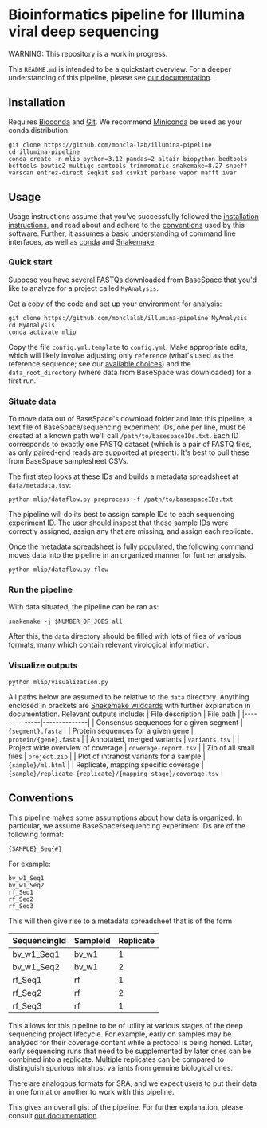 # Bioinformatics pipeline for Illumina viral deep sequencing

WARNING: This repository is a work in progress.

This `README.md` is intended to be a quickstart overview. For a deeper understanding of this pipeline, please see [our documentation](./DOCUMENTATION.md).

## Installation

Requires [Bioconda](https://bioconda.github.io/) and [Git](https://git-scm.com/). We recommend [Miniconda](https://docs.anaconda.com/miniconda/) be used as your conda distribution.

```
git clone https://github.com/moncla-lab/illumina-pipeline
cd illumina-pipeline
conda create -n mlip python=3.12 pandas=2 altair biopython bedtools bcftools bowtie2 multiqc samtools trimmomatic snakemake=8.27 snpeff varscan entrez-direct seqkit sed csvkit perbase vapor mafft ivar
```

## Usage

Usage instructions assume that you've successfully followed the [installation instructions](#installation), and read about and adhere to the [conventions](#conventions) used by this software. Further, it assumes a basic understanding of command line interfaces, as well as [conda](https://docs.conda.io/en/latest/) and [Snakemake](https://snakemake.readthedocs.io/en/stable/).

### Quick start
Suppose you have several FASTQs downloaded from BaseSpace that you'd like to analyze for a project called `MyAnalysis`.

Get a copy of the code and set up your environment for analysis:

```
git clone https://github.com/monclalab/illumina-pipeline MyAnalysis
cd MyAnalysis
conda activate mlip
```

Copy the file `config.yml.template` to `config.yml`. Make appropriate edits, which will likely involve adjusting only `reference` (what's used as the reference sequence; see our [available choices](./references.tsv)) and the `data_root_directory` (where data from BaseSpace was downloaded) for a first run.

### Situate data

To move data out of BaseSpace's download folder and into this pipeline, a text file of BaseSpace/sequencing experiment IDs, one per line, must be created at a known path we'll call `/path/to/basespaceIDs.txt`. Each ID corresponds to exactly one FASTQ dataset (which is a pair of FASTQ files, as only paired-end reads are supported at present). It's best to pull these from BaseSpace samplesheet CSVs.

The first step looks at these IDs and builds a metadata spreadsheet at `data/metadata.tsv`:
```
python mlip/dataflow.py preprocess -f /path/to/basespaceIDs.txt
```

The pipeline will do its best to assign sample IDs to each sequencing experiment ID. The user should inspect that these sample IDs were correctly assigned, assign any that are missing, and assign each replicate.

Once the metadata spreadsheet is fully populated, the following command moves data into the pipeline in an organized manner for further analysis.

```
python mlip/dataflow.py flow
```

### Run the pipeline

With data situated, the pipeline can be ran as:
```
snakemake -j $NUMBER_OF_JOBS all
```

After this, the `data` directory should be filled with lots of files of various formats, many which contain relevant virological information.

### Visualize outputs

```
python mlip/visualization.py
```

All paths below are assumed to be relative to the `data` directory. Anything enclosed in brackets are [Snakemake wildcards](https://snakemake.readthedocs.io/en/stable/snakefiles/rules.html#snakefiles-wildcards) with further explanation in documentation. Relevant outputs include:
| File description     | File path     |
|--------------|--------------|
| Consensus sequences for a given segment | `{segment}.fasta` |
| Protein sequences for a given gene | `protein/{gene}.fasta` |
| Annotated, merged variants | `variants.tsv` |
| Project wide overview of coverage | `coverage-report.tsv` |
| Zip of all small files | `project.zip` |
| Plot of intrahost variants for a sample | `{sample}/ml.html` |
| Replicate, mapping specific coverage | `{sample}/replicate-{replicate}/{mapping_stage}/coverage.tsv` |


## Conventions

This pipeline makes some assumptions about how data is organized. In particular, we assume BaseSpace/sequencing experiment IDs are of the following format:

```
{SAMPLE}_Seq{#}
```
For example:

```
bv_w1_Seq1
bv_w1_Seq2
rf_Seq1
rf_Seq2
rf_Seq3
```

This will then give rise to a metadata spreadsheet that is of the form

| SequencingId     | SampleId     | Replicate |
|--------------|--------------|--------------|
| bv_w1_Seq1 | bv_w1 | 1 |
| bv_w1_Seq2 | bv_w1 | 2 |
| rf_Seq1 | rf | 1 |
| rf_Seq2 | rf | 2 |
| rf_Seq3 | rf | 1 |

This allows for this pipeline to be of utility at various stages of the deep sequencing project lifecycle. For example, early on samples may be analyzed for their coverage content while a protocol is being honed. Later, early sequencing runs that need to be supplemented by later ones can be combined into a replicate. Multiple replicates can be compared to distinguish spurious intrahost variants from genuine biological ones.

There are analogous formats for SRA, and we expect users to put their data in one format or another to work with this pipeline.

This gives an overall gist of the pipeline. For further explanation, please consult [our documentation](./DOCUMENTATION.md)
